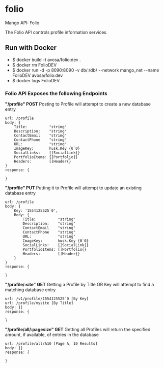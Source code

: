 # folio
Mango API: Folio

The Folio API controls profile information services.

## Run with Docker
* $ docker build -t avosa/folio:dev .
* $ docker rm FolioDEV
* $ docker run -d -p 8090:8090 -v db/:/db/ --network mango_net --name FolioDEV avosa/folio:dev 
* $ docker logs FolioDEV

### Folio API Exposes the following Endpoints
**"/profile" POST**
Posting to Profile will attempt to create a new database entry
```
url: /profile
body: {
    Title:          "string"
	Description:    "string"
	ContactEmail    "string" 
	ContactPhone    "string"  
	URL:            "string"
	ImageKey:       husk.Key {0`0}
	SocialLinks:    []SocialLink{}
	PortfolioItems: []Portfolio{}
	Headers:        []Header{} 
}
response: {

}
```

**"/profile" PUT**
Putting it to Profile will attempt to update an existing database entry
```
url: /profile
body: {
	Key: '1554125525`0',
	Body: {
		Title:          "string"
		Description:    "string"
		ContactEmail    "string" 
		ContactPhone    "string"  
		URL:            "string"
		ImageKey:       husk.Key {0`0}
		SocialLinks:    []SocialLink{}
		PortfolioItems: []Portfolio{}
		Headers:        []Header{} 
	}
}
response: {

}
```

**"/profile/:site" GET**
Getting a Profile by Title OR Key will attempt to find a matching database entry
```
url: /v1/profile/1554125525`0 [By Key]
url: /profile/mysite [By Title]
body: {}
response: {

}
```

**"/profile/all/:pagesize" GET**
Getting all Profiles will return the specified amount, if available, of entries in the database
```
url: /profile/all/A10 [Page A, 10 Results]
body: {}
response: {
    
}
```